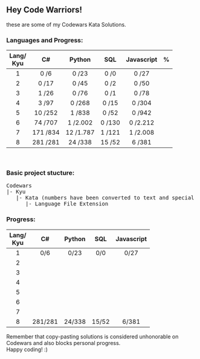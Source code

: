 ## Hey Code Warriors!
these are some of my Codewars Kata Solutions. 

### Languages and Progress:
|Lang/ <br> Kyu|C#|Python|SQL|Javascript|%|
|:---:|:---:|:---:|:---:|:---:|:---:|
|1|0 /6|0 /23|0 /0|0 /27|
|2|0 /17|0 /45|0 /2|0 /50|
|3|1 /26|0 /76|0 /1|0 /78|
|4|3 /97|0 /268|0 /15|0 /304|
|5|10 /252|1 /838|0 /52|0 /942|
|6|74 /707|1 /2.002|0 /130|0 /2.212|
|7|171 /834|12 /1.787|1 /121|1 /2.008|
|8|281  /281|24 /338|15 /52|6 /381|
<br>

### Basic project stucture:

<pre>
Codewars
|- Kyu
   |- Kata (numbers have been converted to text and special characters are ignored)
      |- Language File Extension 
</pre>

### Progress:
|Lang/ <br> Kyu|C#|Python|SQL|Javascript|
|:---:|:---:|:---:|:---:|:---:|
|1|0/6|0/23|0/0|0/27|
|2|||||
|3|||||
|4|||||
|5|||||
|6|||||
|7|||||
|8|281/281|24/338|15/52|6/381|


Remember that copy-pasting solutions is considered unhonorable on Codewars and also blocks personal progress. <br>
Happy coding! :)
